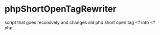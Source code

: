 # phpShortOpenTagRewriter
script that goes recursively and changes old php short open tag &lt;? into &lt;?php
